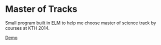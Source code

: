 Master of Tracks
================

Small program built in [ELM](http://elm-lang.org/) to help me choose master of science track by courses at KTH 2014. 

[Demo](https://sootn.github.io/master-of-tracks/build/tracks.html)